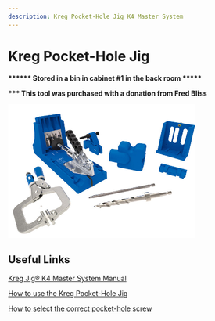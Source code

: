```yaml
---
description: Kreg Pocket-Hole Jig K4 Master System
---
```


# Kreg Pocket-Hole Jig

**\*\*\*\*\*\* Stored in a bin in cabinet #1 in the back room \*\*\*\*\***

**\*\*\* This tool was purchased with a donation from Fred Bliss**

![](<../.gitbook/assets/image (113).png>)

## Useful Links

[Kreg Jig® K4 Master System Manual](https://drive.google.com/file/d/1HnoUuQYDdWZbxFf5PhyNjX-iu6UFYJCe/view?usp=sharing)

[How to use the Kreg Pocket-Hole Jig](https://youtu.be/ebCb70dcynA)

[How to select the correct pocket-hole screw](https://learn.kregtool.com/learn/how-to-select-right-pocket-hole-screw/)
